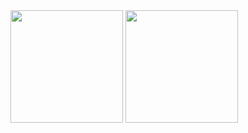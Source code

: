 <div>
  <a href="https://github.com/npedrohh"></a>
  <img height="180px" align="center" src="https://github-readme-stats.vercel.app/api?username=npedrohh&count_private-true&show_icons=true&theme=dark&include_all_commits=true&locale=pt-br"/>
  <img height="180px" align="center" src="https://github-readme-stats.vercel.app/api/top-langs/?username=npedrohh&theme=dark&layout=compact&locale=pt-br&size_weight=0.1&count_weight=1"/>
</div>
